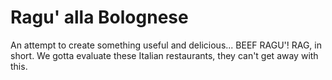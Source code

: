 # Ragu' alla Bolognese

An attempt to create something useful and delicious... BEEF RAGU'! RAG, in short. We gotta evaluate these Italian restaurants, they can't get away with this.
